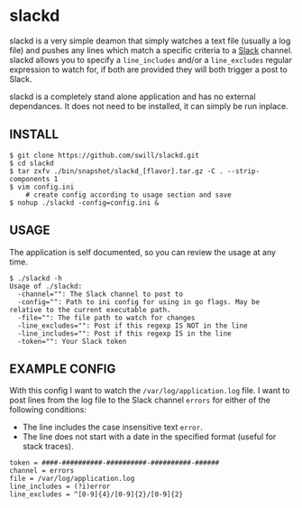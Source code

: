 slackd
======

slackd is a very simple deamon that simply watches a text file (usually a log file) and pushes any lines which match a specific criteria to a [Slack](https://slack.com/) channel.  slackd allows you to specify a `line_includes` and/or a `line_excludes` regular expression to watch for, if both are provided they will both trigger a post to Slack.

slackd is a completely stand alone application and has no external dependances.  It does not need to be installed, it can simply be run inplace.


INSTALL
-------
```
$ git clone https://github.com/swill/slackd.git
$ cd slackd
$ tar zxfv ./bin/snapshot/slackd_[flavor].tar.gz -C . --strip-components 1
$ vim config.ini
    # create config according to usage section and save
$ nohup ./slackd -config=config.ini &
```


USAGE
-----
The application is self documented, so you can review the usage at any time.  

```
$ ./slackd -h
Usage of ./slackd:
  -channel="": The Slack channel to post to
  -config="": Path to ini config for using in go flags. May be relative to the current executable path.
  -file="": The file path to watch for changes
  -line_excludes="": Post if this regexp IS NOT in the line
  -line_includes="": Post if this regexp IS in the line
  -token="": Your Slack token
```


EXAMPLE CONFIG
--------------

With this config I want to watch the `/var/log/application.log` file.  I want to post lines from the log file to the Slack channel `errors` for either of the following conditions:

- The line includes the case insensitive text `error`.
- The line does not start with a date in the specified format (useful for stack traces).

```
token = ####-##########-##########-##########-######
channel = errors
file = /var/log/application.log
line_includes = (?i)error
line_excludes = ^[0-9]{4}/[0-9]{2}/[0-9]{2}
```
